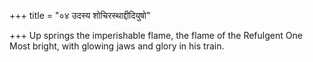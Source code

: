 +++
title = "०४ उदस्य शोचिरस्थाद्दीदियुषो"

+++
Up springs the imperishable flame, the flame of the Refulgent One  
     Most bright, with glowing jaws and glory in his train.